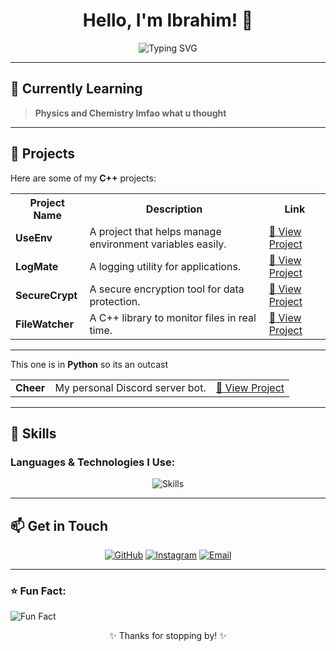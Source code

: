 <h1 align="center">Hello, I'm Ibrahim! 👋</h1>

<p align="center">
  <img src="https://readme-typing-svg.herokuapp.com?font=JetBrains+Mono&size=22&duration=4000&color=00FF00&center=true&vCenter=true&lines=Aspiring+Programmer;C%2B%2B+Lover;Tech+Enthusiast;Building+Cool+Stuff" alt="Typing SVG">
</p>

---

## 🌱 Currently Learning
> **Physics and Chemistry lmfao what u thought**

---

## 🚀 Projects
Here are some of my **C++** projects:

<table>
  <tr>
    <th>Project Name</th>
    <th>Description</th>
    <th>Link</th>
  </tr>
  <tr>
    <td><b>UseEnv</b></td>
    <td>A project that helps manage environment variables easily.</td>
    <td><a href="https://github.com/ibrahims-main/UseEnv">🔗 View Project</a></td>
  </tr>
  <tr>
    <td><b>LogMate</b></td>
    <td>A logging utility for applications.</td>
    <td><a href="https://github.com/ibrahims-main/LogMate">🔗 View Project</a></td>
  </tr>
  <tr>
    <td><b>SecureCrypt</b></td>
    <td>A secure encryption tool for data protection.</td>
    <td><a href="https://github.com/ibrahims-main/SecureCrypt">🔗 View Project</a></td>
  </tr>
  <tr>
    <td><b>FileWatcher</b></td>
    <td>A C++ library to monitor files in real time.</td>
    <td><a href="https://github.com/ibrahims-main/FileWatcher">🔗 View Project</a></td>
  </tr>
</table>

---

This one is in **Python** so its an outcast

<table>
  <tr>
    <td><b>Cheer</b></td>
    <td>My personal Discord server bot.</td>
    <td><a href="https://github.com/ibrahims-main/Cheer">🔗 View Project</a></td>
  </tr>
</table>

---

## 💼 Skills
### Languages & Technologies I Use:
<p align="center">
  <img src="https://skillicons.dev/icons?i=cpp,py,js,ts,html,css" alt="Skills" />
</p>

---

## 📫 Get in Touch
<p align="center">
  <a href="https://github.com/ibrahims-main"><img src="https://img.shields.io/badge/GitHub-181717?style=for-the-badge&logo=github" alt="GitHub"></a>
  <a href="https://instagram.com/ibrahims._.main"><img src="https://img.shields.io/badge/Instagram-E4405F?style=for-the-badge&logo=instagram&logoColor=white" alt="Instagram"></a>
  <a href="mailto:codingstudentbruh@gmail.com"><img src="https://img.shields.io/badge/Email-D14836?style=for-the-badge&logo=gmail&logoColor=white" alt="Email"></a>
</p>

---

### ⭐ Fun Fact:
![Fun Fact](https://readme-jokes.vercel.app/api?theme=dark)

<p align="center">✨ Thanks for stopping by! ✨</p>

